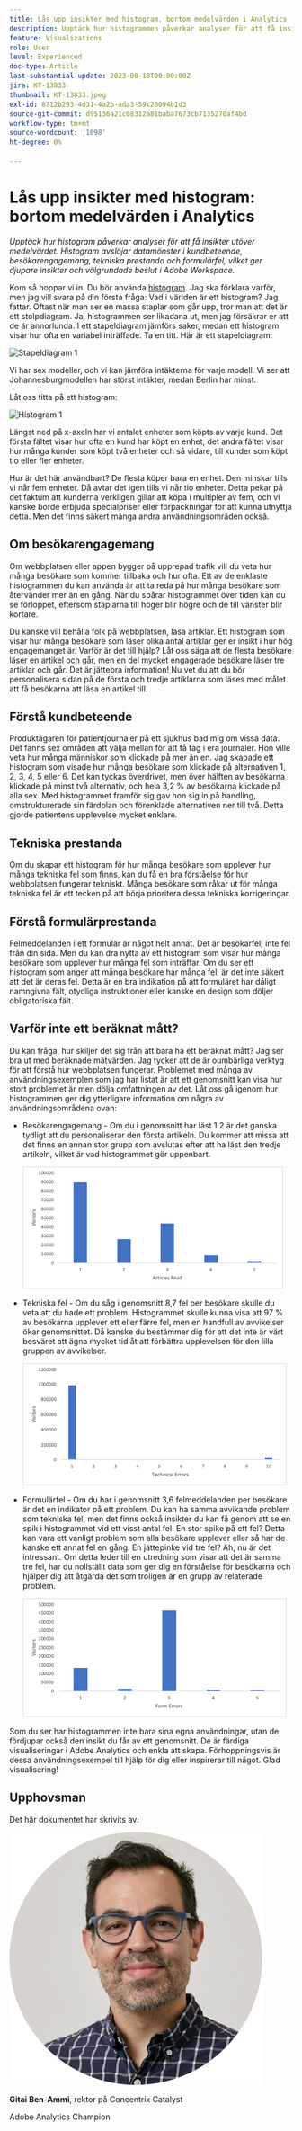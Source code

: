 ```yaml
---
title: Lås upp insikter med histogram, bortom medelvärden i Analytics
description: Upptäck hur histogrammen påverkar analyser för att få insikter utöver medelvärdet.
feature: Visualizations
role: User
level: Experienced
doc-type: Article
last-substantial-update: 2023-08-18T00:00:00Z
jira: KT-13833
thumbnail: KT-13833.jpeg
exl-id: 8712b293-4d31-4a2b-ada3-59c20094b1d3
source-git-commit: d95136a21c08312a81baba7673cb7135270af4bd
workflow-type: tm+mt
source-wordcount: '1098'
ht-degree: 0%

---
```


# Lås upp insikter med histogram: bortom medelvärden i Analytics

_Upptäck hur histogram påverkar analyser för att få insikter utöver medelvärdet. Histogram avslöjar datamönster i kundbeteende, besökarengagemang, tekniska prestanda och formulärfel, vilket ger djupare insikter och välgrundade beslut i Adobe Workspace._

Kom så hoppar vi in. Du bör använda [histogram](https://experienceleague.adobe.com/docs/analytics/analyze/analysis-workspace/visualizations/histogram.html?lang=sv-SE). Jag ska förklara varför, men jag vill svara på din första fråga: Vad i världen är ett histogram? Jag fattar. Oftast när man ser en massa staplar som går upp, tror man att det är ett stolpdiagram. Ja, histogrammen ser likadana ut, men jag försäkrar er att de är annorlunda. I ett stapeldiagram jämförs saker, medan ett histogram visar hur ofta en variabel inträffade. Ta en titt. Här är ett stapeldiagram:

![Stapeldiagram 1](assets/bar-chart-1.png)

Vi har sex modeller, och vi kan jämföra intäkterna för varje modell. Vi ser att Johannesburgmodellen har störst intäkter, medan Berlin har minst.

Låt oss titta på ett histogram:

![Histogram 1](assets/histogram-1.png)

Längst ned på x-axeln har vi antalet enheter som köpts av varje kund. Det första fältet visar hur ofta en kund har köpt en enhet, det andra fältet visar hur många kunder som köpt två enheter och så vidare, till kunder som köpt tio eller fler enheter.

Hur är det här användbart? De flesta köper bara en enhet. Den minskar tills vi når fem enheter. Då avtar det igen tills vi når tio enheter. Detta pekar på det faktum att kunderna verkligen gillar att köpa i multipler av fem, och vi kanske borde erbjuda specialpriser eller förpackningar för att kunna utnyttja detta. Men det finns säkert många andra användningsområden också.

## Om besökarengagemang

Om webbplatsen eller appen bygger på upprepad trafik vill du veta hur många besökare som kommer tillbaka och hur ofta. Ett av de enklaste histogrammen du kan använda är att ta reda på hur många besökare som återvänder mer än en gång. När du spårar histogrammet över tiden kan du se förloppet, eftersom staplarna till höger blir högre och de till vänster blir kortare.

Du kanske vill behålla folk på webbplatsen, läsa artiklar. Ett histogram som visar hur många besökare som läser olika antal artiklar ger er insikt i hur hög engagemanget är. Varför är det till hjälp? Låt oss säga att de flesta besökare läser en artikel och går, men en del mycket engagerade besökare läser tre artiklar och går. Det är jättebra information! Nu vet du att du bör personalisera sidan på de första och tredje artiklarna som läses med målet att få besökarna att läsa en artikel till.

## Förstå kundbeteende

Produktägaren för patientjournaler på ett sjukhus bad mig om vissa data. Det fanns sex områden att välja mellan för att få tag i era journaler. Hon ville veta hur många människor som klickade på mer än en. Jag skapade ett histogram som visade hur många besökare som klickade på alternativen 1, 2, 3, 4, 5 eller 6. Det kan tyckas överdrivet, men över hälften av besökarna klickade på minst två alternativ, och hela 3,2 % av besökarna klickade på alla sex. Med histogrammet framför sig gav hon sig in på handling, omstrukturerade sin färdplan och förenklade alternativen ner till två. Detta gjorde patientens upplevelse mycket enklare.

## Tekniska prestanda

Om du skapar ett histogram för hur många besökare som upplever hur många tekniska fel som finns, kan du få en bra förståelse för hur webbplatsen fungerar tekniskt. Många besökare som råkar ut för många tekniska fel är ett tecken på att börja prioritera dessa tekniska korrigeringar.

## Förstå formulärprestanda

Felmeddelanden i ett formulär är något helt annat. Det är besökarfel, inte fel från din sida. Men du kan dra nytta av ett histogram som visar hur många besökare som upplever hur många fel som inträffar. Om du ser ett histogram som anger att många besökare har många fel, är det inte säkert att det är deras fel. Detta är en bra indikation på att formuläret har dåligt namngivna fält, otydliga instruktioner eller kanske en design som döljer obligatoriska fält.

## Varför inte ett beräknat mått?

Du kan fråga, hur skiljer det sig från att bara ha ett beräknat mått? Jag ser bra ut med beräknade mätvärden. Jag tycker att de är oumbärliga verktyg för att förstå hur webbplatsen fungerar. Problemet med många av användningsexemplen som jag har listat är att ett genomsnitt kan visa hur stort problemet är men dölja omfattningen av det. Låt oss gå igenom hur histogrammen ger dig ytterligare information om några av användningsområdena ovan:

- Besökarengagemang - Om du i genomsnitt har läst 1.2 är det ganska tydligt att du personaliserar den första artikeln. Du kommer att missa att det finns en annan stor grupp som avslutas efter att ha läst den tredje artikeln, vilket är vad histogrammet gör uppenbart.

  ![Histogram 2](assets/histogram-2.png)

- Tekniska fel - Om du såg i genomsnitt 8,7 fel per besökare skulle du veta att du hade ett problem. Histogrammet skulle kunna visa att 97 % av besökarna upplever ett eller färre fel, men en handfull av avvikelser ökar genomsnittet. Då kanske du bestämmer dig för att det inte är värt besväret att ägna mycket tid åt att förbättra upplevelsen för den lilla gruppen av avvikelser.

  ![Histogram 3](assets/histogram-3.png)

- Formulärfel - Om du har i genomsnitt 3,6 felmeddelanden per besökare är det en indikator på ett problem. Du kan ha samma avvikande problem som tekniska fel, men det finns också insikter du kan få genom att se en spik i histogrammet vid ett visst antal fel. En stor spike på ett fel? Detta kan vara ett vanligt problem som alla besökare upplever eller så har de kanske ett annat fel en gång. En jättepinke vid tre fel? Ah, nu är det intressant. Om detta leder till en utredning som visar att det är samma tre fel, har du nollställt data som ger dig en förståelse för besökarna och hjälper dig att åtgärda det som troligen är en grupp av relaterade problem.

  ![Histogram 4](assets/histogram-4.png)

Som du ser har histogrammen inte bara sina egna användningar, utan de fördjupar också den insikt du får av ett genomsnitt. De är färdiga visualiseringar i Adobe Analytics och enkla att skapa. Förhoppningsvis är dessa användningsexempel till hjälp för dig eller inspirerar till något. Glad visualisering!

## Upphovsman

Det här dokumentet har skrivits av:

![Gitai Ben-Ammi](assets/gitai-headshot.png)

**Gitai Ben-Ammi**, rektor på Concentrix Catalyst

Adobe Analytics Champion
